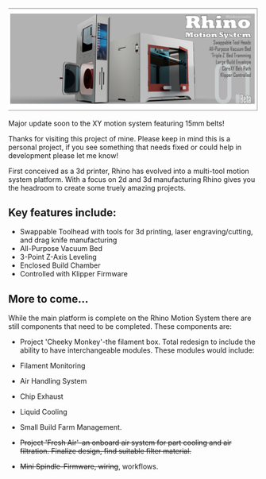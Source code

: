 ![Rhino Motion System](https://github.com/Makersmic/Rhino-3d-Printer/blob/main/Literature/Welcome%20Graphic.jpg)

Major update soon to the XY motion system featuring 15mm belts!

Thanks for visiting this project of mine.  Please keep in mind this is a personal project, if you see something that needs fixed or could help in development please let me know!

First conceived as a 3d printer, Rhino has evolved into a multi-tool motion system platform.  With a focus on 2d and 3d manufacturing Rhino gives you the headroom to create some truely amazing projects.  

## Key features include:
- Swappable Toolhead with tools for 3d printing, laser engraving/cutting, and drag knife manufacturing
- All-Purpose Vacuum Bed
- 3-Point Z-Axis Leveling
- Enclosed Build Chamber
- Controlled with Klipper Firmware

## More to come...
While the main platform is complete on the Rhino Motion System there are still components that need to be completed.  These components are:
- Project 'Cheeky Monkey'-the filament box.  Total redesign to include the ability to have interchangeable modules.  These modules would include:
- Filament Monitoring
- Air Handling System
- Chip Exhaust
- Liquid Cooling
- Small Build Farm Management.

- ~~Project 'Fresh Air'-an onboard air system for part cooling and air filtration.  Finalize design, find suitable filter material.~~
- ~~Mini Spindle-Firmware, wiring~~, workflows.

